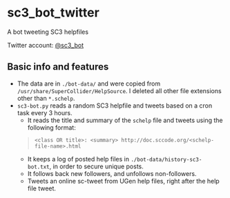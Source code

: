 # sc3_bot_twitter
A bot tweeting SC3 helpfiles

Twitter account: [@sc3_bot](https://twitter.com/sc3_bot)

## Basic info and features
* The data are in `./bot-data/` and were copied from `/usr/share/SuperCollider/HelpSource`.  I deleted all other file extensions other than `*.schelp`.
* `sc3-bot.py` reads a random SC3 helpfile and tweets based on a cron task every 3 hours.
    * It reads the title and summary of the `schelp` file and tweets using the following format:
    > `<class OR title>: <summary> http://doc.sccode.org/<schelp-file-name>.html`
    * It keeps a log of posted help files in `./bot-data/history-sc3-bot.txt`, in order to secure unique posts.
    * It follows back new followers, and unfollows non-followers.
    * Tweets an online sc-tweet from UGen help files, right after the help file tweet.
